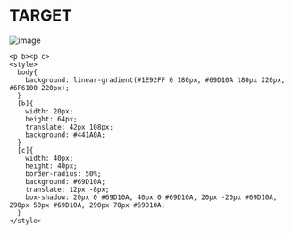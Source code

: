 # TARGET

![image](https://github.com/gaschneider/cssbattle/assets/16023844/cd38eccd-4fbd-4836-bf68-2b5c11a18940)

```
<p b><p c>
<style>
  body{
    background: linear-gradient(#1E92FF 0 180px, #69D10A 180px 220px, #6F6100 220px);
  }
  [b]{
    width: 20px;
    height: 64px;
    translate: 42px 108px;
    background: #441A0A;
  }
  [c]{
    width: 40px;
    height: 40px;
    border-radius: 50%;
    background: #69D10A;
    translate: 12px -8px;
    box-shadow: 20px 0 #69D10A, 40px 0 #69D10A, 20px -20px #69D10A, 290px 50px #69D10A, 290px 70px #69D10A;
  }
</style>
```
